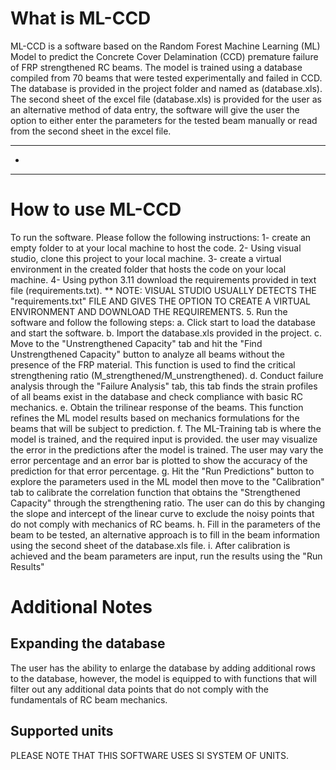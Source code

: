 # What is ML-CCD
ML-CCD is a software based on the Random Forest Machine Learning (ML) Model to predict the Concrete Cover Delamination (CCD) premature failure of FRP strengthened RC beams. The model is trained using a database compiled from 70 beams that were tested experimentally and failed in CCD. The database is provided in the project folder and named as (database.xls). The second sheet of the excel file (database.xls) is provided for the user as an alternative method of data entry, the software will give the user the option to either enter the parameters for the tested beam manually or read from the second sheet in the excel file. 
***
-
***
# How to use ML-CCD
To run the software. Please follow the following instructions:
1- create an empty folder to at your local machine to host the code.
2- Using visual studio, clone this project to your local machine.
3- create a virtual environment in the created folder that hosts the code on your local machine.
4- Using python 3.11 download the requirements provided in text file (requirements.txt). 
** NOTE: VISUAL STUDIO USUALLY DETECTS THE "requirements.txt" FILE AND GIVES THE OPTION TO CREATE A VIRTUAL ENVIRONMENT AND DOWNLOAD THE REQUIREMENTS.
5. Run the software and follow the following steps:
  a. Click start to load the database and start the software.
  b. Import the database.xls provided in the project.
  c. Move to the "Unstrengthened Capacity" tab and hit the "Find Unstrengthened Capacity" button to analyze all beams without the presence of the FRP material. This function is used to find the critical strengthening ratio (M_strengthened/M_unstrengthened). 
  d. Conduct failure analysis through the "Failure Analysis" tab, this tab finds the strain profiles of all beams exist in the database and check compliance with basic RC mechanics. 
  e. Obtain the trilinear response of the beams. This function refines the ML model results based on mechanics formulations for the beams that will be subject to prediction. 
  f. The ML-Training tab is where the model is trained, and the required input is provided. the user may visualize the error in the predictions after the model is trained. The user may vary the error percentage and an error bar is plotted to show the accuracy of the prediction for that error percentage. 
  g. Hit the "Run Predictions" button to explore the parameters used in the ML model then move to the "Calibration" tab to calibrate the correlation function that obtains the "Strengthened Capacity" through the strengthening ratio. The user can do this by changing the slope and intercept of the linear curve to exclude the noisy points that do not comply with mechanics of RC beams. 
  h. Fill in the parameters of the beam to be tested, an alternative approach is to fill in the beam information using the second sheet of the database.xls file.
  i. After calibration is achieved and the beam parameters are input, run the results using the "Run Results"
# Additional Notes
## Expanding the database
The user has the ability to enlarge the database by adding additional rows to the database, however, the model is equipped to with functions that will filter out any additional data points that do not comply with the fundamentals of RC beam mechanics.
## Supported units
PLEASE NOTE THAT THIS SOFTWARE USES SI SYSTEM OF UNITS. 

